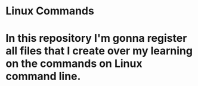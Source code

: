 <h1> Linux Commands <h1>

<p> In this repository I'm gonna register all files that I create over my learning on the commands on Linux command line. </p>
